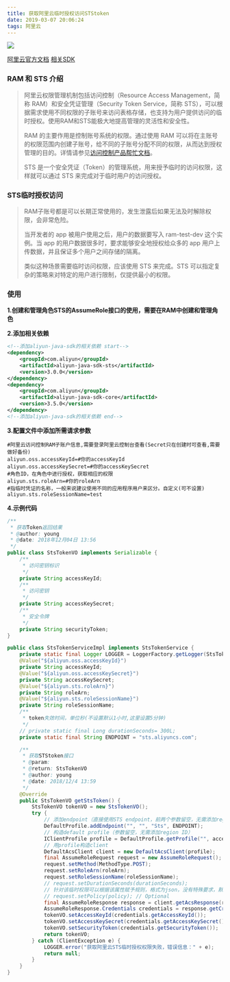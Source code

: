 ```yaml
---
title: 获取阿里云临时授权访问STStoken
date: 2019-03-07 20:06:24
tags: 阿里云
---
```


![](http://oss.forestyoung.top/获取STStoken.jpg)
<!--more-->

[阿里云官方文档](https://www.alibabacloud.com/help/zh/doc-detail/27364.htm?spm=a2c63.p38356.b99.35.5c778d840l5Eaw)
[相关SDK](https://help.aliyun.com/document_detail/28788.html?spm=a2c4g.11186623.6.645.7f4a7905JfcrXA)

### RAM 和 STS 介绍

>阿里云权限管理机制包括访问控制（Resource Access Management，简称 RAM）和安全凭证管理（Security Token Service，简称 STS），可以根据需求使用不同权限的子账号来访问表格存储，也支持为用户提供访问的临时授权。使用RAM和STS能极大地提高管理的灵活性和安全性。
>
>RAM 的主要作用是控制账号系统的权限。通过使用 RAM 可以将在主账号的权限范围内创建子账号，给不同的子账号分配不同的权限，从而达到授权管理的目的。详情请参见[访问控制产品帮忙文档](https://www.alibabacloud.com/help/doc-detail/28627.htm)。
>
>STS 是一个安全凭证（Token）的管理系统，用来授予临时的访问权限，这样就可以通过 STS 来完成对于临时用户的访问授权。

### STS临时授权访问

>RAM子账号都是可以长期正常使用的，发生泄露后如果无法及时解除权限，会非常危险。
>
>当开发者的 app 被用户使用之后，用户的数据要写入 ram-test-dev 这个实例。当 app 的用户数据很多时，要求能够安全地授权给众多的 app 用户上传数据，并且保证多个用户之间存储的隔离。
>
>类似这种场景需要临时访问权限，应该使用 STS 来完成。STS 可以指定复杂的策略来对特定的用户进行限制，仅提供最小的权限。

### 使用

**1.创建和管理角色STS的AssumeRole接口的使用，需要在RAM中创建和管理角色**

**2.添加相关依赖**

```xml
<!--添加aliyun-java-sdk的相关依赖 start-->
<dependency>
    <groupId>com.aliyun</groupId>
    <artifactId>aliyun-java-sdk-sts</artifactId>
    <version>3.0.0</version>
</dependency>
<dependency>
    <groupId>com.aliyun</groupId>
    <artifactId>aliyun-java-sdk-core</artifactId>
    <version>3.5.0</version>
</dependency>
<!--添加aliyun-java-sdk的相关依赖 end-->
```

**3.配置文件中添加所需请求参数**

```properties
#阿里云访问控制RAM子账户信息,需要登录阿里云控制台查看(Secret只在创建时可查看,需要做好备份)
aliyun.oss.accessKeyId=#你的accessKeyId
aliyun.oss.accessKeySecret=#你的accessKeySecret
#角色ID，在角色中进行授权，获取相应的权限
aliyun.sts.roleArn=#你的roleArn
#指临时凭证的名称，一般来说建议使用不同的应用程序用户来区分。自定义(可不设置)
aliyun.sts.roleSessionName=test
```

**4.示例代码**

```java
/**
 * 获取Token返回结果
 * @author: young
 * @date: 2018年12月04日 13:56
 */
public class StsTokenVO implements Serializable {
    /**
     * 访问密钥标识
     */
    private String accessKeyId;
    /**
     * 访问密钥
     */
    private String accessKeySecret;
    /**
     * 安全令牌
     */
    private String securityToken;
}
```

```java
public class StsTokenServiceImpl implements StsTokenService {
    private static final Logger LOGGER = LoggerFactory.getLogger(StsTokenServiceImpl.class);
    @Value("${aliyun.oss.accessKeyId}")
    private String accessKeyId;
    @Value("${aliyun.oss.accessKeySecret}")
    private String accessKeySecret;
    @Value("${aliyun.sts.roleArn}")
    private String roleArn;
    @Value("${aliyun.sts.roleSessionName}")
    private String roleSessionName;
    /**
     * token失效时间，单位秒(不设置默认1小时,这里设置5分钟)
     */
    // private static final Long durationSeconds= 300L;
    private static final String ENDPOINT = "sts.aliyuncs.com";

    /**
     * 获取STStoken接口
     * @param:
     * @return: StsTokenVO
     * @author: young
     * @date: 2018/12/4 13:59
     */
    @Override
    public StsTokenVO getStsToken() {
        StsTokenVO tokenVO = new StsTokenVO();
        try {
            // 添加endpoint（直接使用STS endpoint，前两个参数留空，无需添加region ID）
            DefaultProfile.addEndpoint("", "", "Sts", ENDPOINT);
            // 构造default profile（参数留空，无需添加region ID）
            IClientProfile profile = DefaultProfile.getProfile("", accessKeyId, accessKeySecret);
            // 用profile构造client
            DefaultAcsClient client = new DefaultAcsClient(profile);
            final AssumeRoleRequest request = new AssumeRoleRequest();
            request.setMethod(MethodType.POST);
            request.setRoleArn(roleArn);
            request.setRoleSessionName(roleSessionName);
            // request.setDurationSeconds(durationSeconds);
            // 针对该临时权限可以根据该属性赋予规则，格式为json，没有特殊要求，默认为空
            // request.setPolicy(policy); // Optional
            final AssumeRoleResponse response = client.getAcsResponse(request);
            AssumeRoleResponse.Credentials credentials = response.getCredentials();
            tokenVO.setAccessKeyId(credentials.getAccessKeyId());
            tokenVO.setAccessKeySecret(credentials.getAccessKeySecret());
            tokenVO.setSecurityToken(credentials.getSecurityToken());
            return tokenVO;
        } catch (ClientException e) {
            LOGGER.error("获取阿里云STS临时授权权限失败，错误信息：" + e);
            return null;
        }
    }
}
```